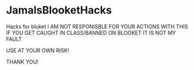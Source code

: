 # JamalsBlooketHacks
Hacks for bluket
I AM NOT RESPONISBLE FOR YOUR ACTIONS WITH THIS IF YOU GET CAUGHT IN CLASS/BANNED ON BLOOKET IT IS NOT MY FAULT

USE AT YOUR OWN RISK!

THANK YOU!
